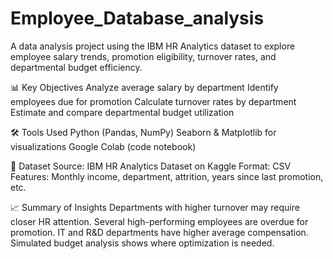 # Employee_Database_analysis
A data analysis project using the IBM HR Analytics dataset to explore employee salary trends, promotion eligibility, turnover rates, and departmental budget efficiency.

📊 Key Objectives
Analyze average salary by department
Identify employees due for promotion
Calculate turnover rates by department
Estimate and compare departmental budget utilization

🛠️ Tools Used
Python (Pandas, NumPy)
Seaborn & Matplotlib for visualizations
Google Colab (code notebook)

📁 Dataset
Source: IBM HR Analytics Dataset on Kaggle
Format: CSV
Features: Monthly income, department, attrition, years since last promotion, etc.

📈 Summary of Insights
Departments with higher turnover may require closer HR attention.
Several high-performing employees are overdue for promotion.
IT and R&D departments have higher average compensation.
Simulated budget analysis shows where optimization is needed.
